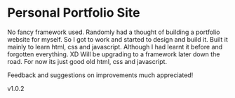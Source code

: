 # Personal Portfolio Site

No fancy framework used. Randomly had a thought of building a portfolio website for myself. So I got to work and started to design and build it. Built it mainly to learn html, css and javascript. Although I had learnt it before and forgotten everything. XD
Will be upgrading to a framework later down the road. For now its just good old html, css and javascript.

Feedback and suggestions on improvements much appreciated! 

v1.0.2